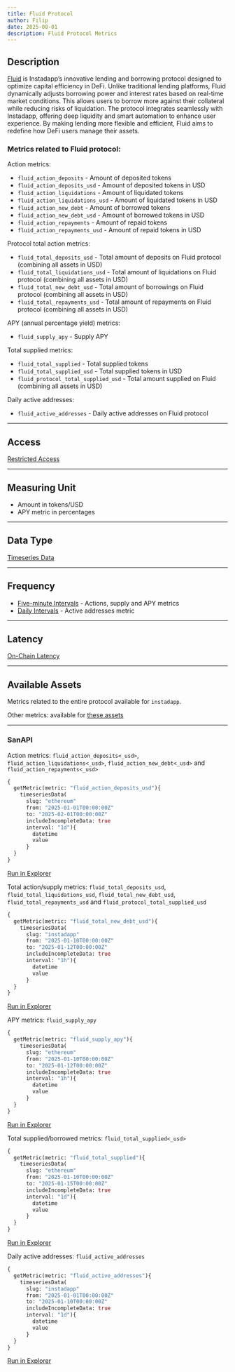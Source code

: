 ```yaml
---
title: Fluid Protocol
author: Filip
date: 2025-08-01
description: Fluid Protocol Metrics
---
```


## Description
[Fluid](https://fluid.instadapp.io/) is Instadapp’s innovative lending and borrowing protocol designed to optimize 
capital efficiency in DeFi. Unlike traditional lending platforms, Fluid dynamically adjusts borrowing power and interest 
rates based on real-time market conditions. This allows users to borrow more against their collateral while reducing 
risks of liquidation. The protocol integrates seamlessly with Instadapp, offering deep liquidity and smart automation to 
enhance user experience. By making lending more flexible and efficient, Fluid aims to redefine how DeFi users manage 
their assets.

### Metrics related to Fluid protocol:

Action metrics:
* `fluid_action_deposits` - Amount of deposited tokens
* `fluid_action_deposits_usd` - Amount of deposited tokens in USD
* `fluid_action_liquidations` - Amount of liquidated tokens
* `fluid_action_liquidations_usd` - Amount of liquidated tokens in USD
* `fluid_action_new_debt` - Amount of borrowed tokens
* `fluid_action_new_debt_usd` - Amount of borrowed tokens in USD
* `fluid_action_repayments` - Amount of repaid tokens
* `fluid_action_repayments_usd` - Amount of repaid tokens in USD

Protocol total action metrics:
* `fluid_total_deposits_usd` - Total amount of deposits on Fluid protocol (combining all assets in USD)
* `fluid_total_liquidations_usd` - Total amount of liquidations on Fluid protocol (combining all assets in USD)
* `fluid_total_new_debt_usd` - Total amount of borrowings on Fluid protocol (combining all assets in USD)
* `fluid_total_repayments_usd` - Total amount of repayments on Fluid protocol (combining all assets in USD)

APY (annual percentage yield) metrics:
* `fluid_supply_apy` - Supply APY

Total supplied metrics:
* `fluid_total_supplied` - Total supplied tokens
* `fluid_total_supplied_usd` - Total supplied tokens in USD
* `fluid_protocol_total_supplied_usd` - Total amount supplied on Fluid (combining all assets in USD)

Daily active addresses:
* `fluid_active_addresses` - Daily active addresses on Fluid protocol

---

## Access

[Restricted Access](/metrics/details/access#restricted-access)

---

## Measuring Unit

* Amount in tokens/USD
* APY metric in percentages

---

## Data Type

[Timeseries Data](/metrics/details/data-type#timeseries-data)

---

## Frequency

* [Five-minute Intervals](/metrics/details/frequency#five-minute-frequency) - Actions, supply and APY metrics
* [Daily Intervals](/metrics/details/frequency#daily-frequency) - Active addresses metric

---

## Latency

[On-Chain Latency](/metrics/details/latency#on-chain-latency)

---

## Available Assets

Metrics related to the entire protocol available for `instadapp`.

Other metrics: 
available for [these assets](<https://api.santiment.net/graphiql?query=%7B%0A%20%20getMetric(metric%3A%20%22fluid_action_deposits%22)%7B%0A%20%20%20%20metadata%7B%0A%20%20%20%20%20%20availableSlugs%0A%20%20%20%20%7D%0A%20%20%7D%0A%7D>)

---

### SanAPI

Action metrics: `fluid_action_deposits<_usd>`, `fluid_action_liquidations<_usd>`, 
`fluid_action_new_debt<_usd>` and `fluid_action_repayments<_usd>`

```graphql
{
  getMetric(metric: "fluid_action_deposits_usd"){
    timeseriesData(
      slug: "ethereum"
      from: "2025-01-01T00:00:00Z"
      to: "2025-02-01T00:00:00Z"
      includeIncompleteData: true
      interval: "1d"){
        datetime
        value
      }
  }
}
```
[Run in Explorer](<https://api.santiment.net/graphiql?query=%7B%0A%20%20getMetric(metric%3A%20%22fluid_action_deposits_usd%22)%7B%0A%20%20%20%20timeseriesData(%0A%20%20%20%20%20%20slug%3A%20%22ethereum%22%0A%20%20%20%20%20%20from%3A%20%222025-01-01T00%3A00%3A00Z%22%0A%20%20%20%20%20%20to%3A%20%222025-02-01T00%3A00%3A00Z%22%0A%20%20%20%20%20%20includeIncompleteData%3A%20true%0A%20%20%20%20%20%20interval%3A%20%221d%22)%7B%0A%20%20%20%20%20%20%20%20datetime%0A%20%20%20%20%20%20%20%20value%0A%20%20%20%20%20%20%7D%0A%20%20%7D%0A%7D>)

Total action/supply metrics: `fluid_total_deposits_usd`, `fluid_total_liquidations_usd`, 
`fluid_total_new_debt_usd`, `fluid_total_repayments_usd` and `fluid_protocol_total_supplied_usd`

```graphql
{
  getMetric(metric: "fluid_total_new_debt_usd"){
    timeseriesData(
      slug: "instadapp"
      from: "2025-01-10T00:00:00Z"
      to: "2025-01-12T00:00:00Z"
      includeIncompleteData: true
      interval: "1h"){
        datetime
        value
      }
  }
}
```
[Run in Explorer](<https://api.santiment.net/graphiql?query=%7B%0A%20%20getMetric(metric%3A%20%22fluid_total_new_debt_usd%22)%7B%0A%20%20%20%20timeseriesData(%0A%20%20%20%20%20%20slug%3A%20%22instadapp%22%0A%20%20%20%20%20%20from%3A%20%222025-01-10T00%3A00%3A00Z%22%0A%20%20%20%20%20%20to%3A%20%222025-01-12T00%3A00%3A00Z%22%0A%20%20%20%20%20%20includeIncompleteData%3A%20true%0A%20%20%20%20%20%20interval%3A%20%221h%22)%7B%0A%20%20%20%20%20%20%20%20datetime%0A%20%20%20%20%20%20%20%20value%0A%20%20%20%20%20%20%7D%0A%20%20%7D%0A%7D>)

APY metrics: `fluid_supply_apy`

```graphql
{
  getMetric(metric: "fluid_supply_apy"){
    timeseriesData(
      slug: "ethereum"
      from: "2025-01-10T00:00:00Z"
      to: "2025-01-12T00:00:00Z"
      includeIncompleteData: true
      interval: "1h"){
        datetime
        value
      }
  }
}
```
[Run in Explorer](<https://api.santiment.net/graphiql?query=%7B%0A%20%20getMetric(metric%3A%20%22fluid_supply_apy%22)%7B%0A%20%20%20%20timeseriesData(%0A%20%20%20%20%20%20slug%3A%20%22ethereum%22%0A%20%20%20%20%20%20from%3A%20%222025-01-10T00%3A00%3A00Z%22%0A%20%20%20%20%20%20to%3A%20%222025-01-12T00%3A00%3A00Z%22%0A%20%20%20%20%20%20includeIncompleteData%3A%20true%0A%20%20%20%20%20%20interval%3A%20%221h%22)%7B%0A%20%20%20%20%20%20%20%20datetime%0A%20%20%20%20%20%20%20%20value%0A%20%20%20%20%20%20%7D%0A%20%20%7D%0A%7D>)

Total supplied/borrowed metrics: `fluid_total_supplied<_usd>`

```graphql
{
  getMetric(metric: "fluid_total_supplied"){
    timeseriesData(
      slug: "ethereum"
      from: "2025-01-10T00:00:00Z"
      to: "2025-01-15T00:00:00Z"
      includeIncompleteData: true
      interval: "1d"){
        datetime
        value
      }
  }
}
```
[Run in Explorer](<https://api.santiment.net/graphiql?query=%7B%0A%20%20getMetric(metric%3A%20%22fluid_total_supplied%22)%7B%0A%20%20%20%20timeseriesData(%0A%20%20%20%20%20%20slug%3A%20%22ethereum%22%0A%20%20%20%20%20%20from%3A%20%222025-01-10T00%3A00%3A00Z%22%0A%20%20%20%20%20%20to%3A%20%222025-01-15T00%3A00%3A00Z%22%0A%20%20%20%20%20%20includeIncompleteData%3A%20true%0A%20%20%20%20%20%20interval%3A%20%221d%22)%7B%0A%20%20%20%20%20%20%20%20datetime%0A%20%20%20%20%20%20%20%20value%0A%20%20%20%20%20%20%7D%0A%20%20%7D%0A%7D>)


Daily active addresses: `fluid_active_addresses`

```graphql
{
  getMetric(metric: "fluid_active_addresses"){
    timeseriesData(
      slug: "instadapp"
      from: "2025-01-01T00:00:00Z"
      to: "2025-01-10T00:00:00Z"
      includeIncompleteData: true
      interval: "1d"){
        datetime
        value
      }
  }
}
```
[Run in Explorer](<https://api.santiment.net/graphiql?query=%7B%0A%20%20getMetric(metric%3A%20%22fluid_active_addresses%22)%7B%0A%20%20%20%20timeseriesData(%0A%20%20%20%20%20%20slug%3A%20%22instadapp%22%0A%20%20%20%20%20%20from%3A%20%222025-01-01T00%3A00%3A00Z%22%0A%20%20%20%20%20%20to%3A%20%222025-01-10T00%3A00%3A00Z%22%0A%20%20%20%20%20%20includeIncompleteData%3A%20true%0A%20%20%20%20%20%20interval%3A%20%221d%22)%7B%0A%20%20%20%20%20%20%20%20datetime%0A%20%20%20%20%20%20%20%20value%0A%20%20%20%20%20%20%7D%0A%20%20%7D%0A%7D>)
